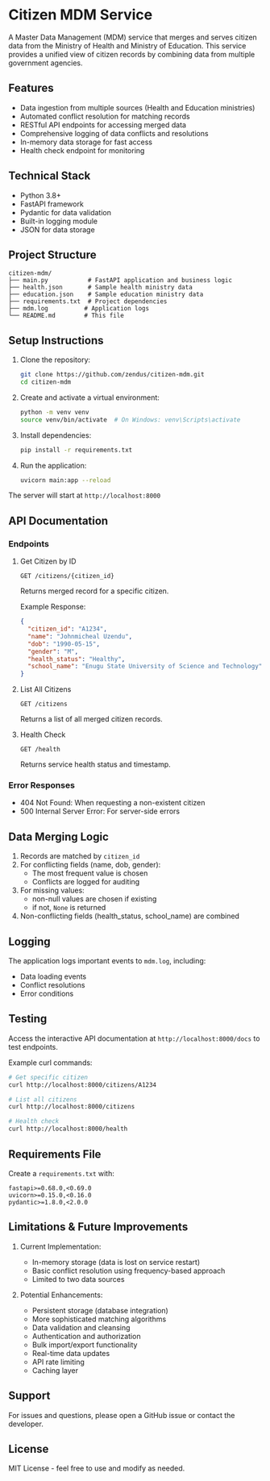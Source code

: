 # Citizen MDM Service

A Master Data Management (MDM) service that merges and serves citizen data from the Ministry of Health and Ministry of Education. This service provides a unified view of citizen records by combining data from multiple government agencies.

## Features

- Data ingestion from multiple sources (Health and Education ministries)
- Automated conflict resolution for matching records
- RESTful API endpoints for accessing merged data
- Comprehensive logging of data conflicts and resolutions
- In-memory data storage for fast access
- Health check endpoint for monitoring

## Technical Stack

- Python 3.8+
- FastAPI framework
- Pydantic for data validation
- Built-in logging module
- JSON for data storage

## Project Structure

```
citizen-mdm/
├── main.py           # FastAPI application and business logic
├── health.json       # Sample health ministry data
├── education.json    # Sample education ministry data
├── requirements.txt  # Project dependencies
├── mdm.log          # Application logs
└── README.md        # This file
```

## Setup Instructions

1. Clone the repository:

   ```bash
   git clone https://github.com/zendus/citizen-mdm.git
   cd citizen-mdm
   ```

2. Create and activate a virtual environment:

   ```bash
   python -m venv venv
   source venv/bin/activate  # On Windows: venv\Scripts\activate
   ```

3. Install dependencies:

   ```bash
   pip install -r requirements.txt
   ```

4. Run the application:
   ```bash
   uvicorn main:app --reload
   ```

The server will start at `http://localhost:8000`

## API Documentation

### Endpoints

1. Get Citizen by ID

   ```
   GET /citizens/{citizen_id}
   ```

   Returns merged record for a specific citizen.

   Example Response:

   ```json
   {
     "citizen_id": "A1234",
     "name": "Johnmicheal Uzendu",
     "dob": "1990-05-15",
     "gender": "M",
     "health_status": "Healthy",
     "school_name": "Enugu State University of Science and Technology"
   }
   ```

2. List All Citizens

   ```
   GET /citizens
   ```

   Returns a list of all merged citizen records.

3. Health Check
   ```
   GET /health
   ```
   Returns service health status and timestamp.

### Error Responses

- 404 Not Found: When requesting a non-existent citizen
- 500 Internal Server Error: For server-side errors

## Data Merging Logic

1. Records are matched by `citizen_id`
2. For conflicting fields (name, dob, gender):
   - The most frequent value is chosen
   - Conflicts are logged for auditing
3. For missing values:
   - non-null values are chosen if existing
   - if not, `None` is returned
4. Non-conflicting fields (health_status, school_name) are combined

## Logging

The application logs important events to `mdm.log`, including:

- Data loading events
- Conflict resolutions
- Error conditions

## Testing

Access the interactive API documentation at `http://localhost:8000/docs` to test endpoints.

Example curl commands:

```bash
# Get specific citizen
curl http://localhost:8000/citizens/A1234

# List all citizens
curl http://localhost:8000/citizens

# Health check
curl http://localhost:8000/health
```

## Requirements File

Create a `requirements.txt` with:

```
fastapi>=0.68.0,<0.69.0
uvicorn>=0.15.0,<0.16.0
pydantic>=1.8.0,<2.0.0
```

## Limitations & Future Improvements

1. Current Implementation:

   - In-memory storage (data is lost on service restart)
   - Basic conflict resolution using frequency-based approach
   - Limited to two data sources

2. Potential Enhancements:
   - Persistent storage (database integration)
   - More sophisticated matching algorithms
   - Data validation and cleansing
   - Authentication and authorization
   - Bulk import/export functionality
   - Real-time data updates
   - API rate limiting
   - Caching layer

## Support

For issues and questions, please open a GitHub issue or contact the developer.

## License

MIT License - feel free to use and modify as needed.

